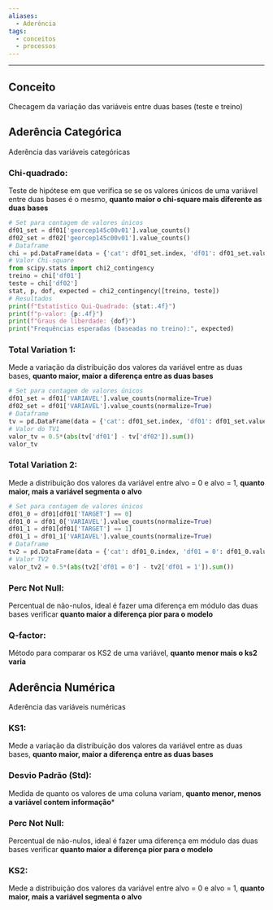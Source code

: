 ```yaml
---
aliases:
  - Aderência
tags:
  - conceitos
  - processos
---
```


---

## Conceito

Checagem da variação das variáveis entre duas bases (teste e treino)

## Aderência Categórica
Aderência das variáveis categóricas

### Chi-quadrado:
Teste de hipótese em que verifica se se os valores únicos de uma variável entre duas bases é o mesmo, **quanto maior o chi-square mais diferente as duas bases**

```python
# Set para contagem de valores únicos
df01_set = df01['georcep145c00v01'].value_counts()
df02_set = df02['georcep145c00v01'].value_counts()
# Dataframe
chi = pd.DataFrame(data = {'cat': df01_set.index, 'df01': df01_set.values, 'df02': df02_set.values})
# Valor Chi-square
from scipy.stats import chi2_contingency
treino = chi['df01']
teste = chi['df02']
stat, p, dof, expected = chi2_contingency([treino, teste])
# Resultados
print(f"Estatístico Qui-Quadrado: {stat:.4f}")
print(f"p-valor: {p:.4f}")
print(f"Graus de liberdade: {dof}")
print("Frequências esperadas (baseadas no treino):", expected)
```
### Total Variation 1:
Mede a variação da distribuição dos valores da variável entre as duas bases, **quanto maior, maior a diferença entre as duas bases**

```python
# Set para contagem de valores únicos
df01_set = df01['VARIAVEL'].value_counts(normalize=True)
df02_set = df01['VARIAVEL'].value_counts(normalize=True)
# Dataframe
tv = pd.DataFrame(data = {'cat': df01_set.index, 'df01': df01_set.values, 'df02': df02_set.values})
# Valor do TV1
valor_tv = 0.5*(abs(tv['df01'] - tv['df02']).sum())
valor_tv
```
### Total Variation 2:
Mede a distribuição dos valores da variável entre alvo = 0 e alvo = 1, **quanto maior, mais a variável segmenta o alvo**

``` python
# Set para contagem de valores únicos
df01_0 = df01[df01['TARGET'] == 0]
df01_0 = df01_0['VARIAVEL'].value_counts(normalize=True)
df01_1 = df01[df01['TARGET'] == 1]
df01_1 = df01_1['VARIAVEL'].value_counts(normalize=True)
# Dataframe
tv2 = pd.DataFrame(data = {'cat': df01_0.index, 'df01 = 0': df01_0.values, 'df01 = 1': df01_1.values})
# Valor TV2
valor_tv2 = 0.5*(abs(tv2['df01 = 0'] - tv2['df01 = 1']).sum())
```
### Perc Not Null:
Percentual de não-nulos, ideal é fazer uma diferença em módulo das duas bases verificar **quanto maior a diferença pior para o modelo**

### Q-factor:
Método para comparar os KS2 de uma variável, **quanto menor mais o ks2 varia**

## Aderência Numérica
Aderência das variáveis numéricas

### KS1:
Mede a variação da distribuição dos valores da variável entre as duas bases, **quanto maior, maior a diferença entre as duas bases**

### Desvio Padrão (Std):
Medida de quanto os valores de uma coluna variam, **quanto menor, menos a variável contem informação***

### Perc Not Null:
Percentual de não-nulos, ideal é fazer uma diferença em módulo das duas bases verificar **quanto maior a diferença pior para o modelo**

### KS2:
Mede a distribuição dos valores da variável entre alvo = 0 e alvo = 1, **quanto maior, mais a variável segmenta o alvo**